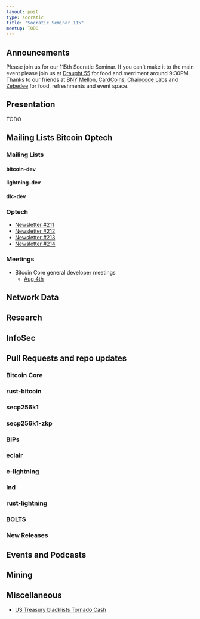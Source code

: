 ```yaml
---
layout: post
type: socratic
title: "Socratic Seminar 115"
meetup: TODO
---
```


## Announcements

Please join us for our 115th Socratic Seminar. If you can't make it to the main event please join us at [Draught 55](https://www.draught55.com/) for food and merriment around 9:30PM. Thanks to our friends at [BNY Mellon](https://www.bnymellon.com/), [CardCoins](https://cardcoins.co), [Chaincode Labs](https://chaincode.com) and [Zebedee](https://zebedee.io/) for food, refreshments and event space.

## Presentation

TODO

## Mailing Lists  Bitcoin Optech

### Mailing Lists

#### bitcoin-dev

#### lightning-dev

#### dlc-dev

### Optech

- [Newsletter #211](https://bitcoinops.org/en/newsletters/2022/08/03/)
- [Newsletter #212](https://bitcoinops.org/en/newsletters/2022/08/10/)
- [Newsletter #213](https://bitcoinops.org/en/newsletters/2022/08/17/)
- [Newsletter #214](https://bitcoinops.org/en/newsletters/2022/08/24/)

### Meetings

- Bitcoin Core general developer meetings
    - [Aug 4th](https://www.erisian.com.au/bitcoin-core-dev/log-2022-08-04.html#211)

## Network Data

## Research

## InfoSec

## Pull Requests and repo updates

### Bitcoin Core

### rust-bitcoin

### secp256k1

### secp256k1-zkp

### BIPs

### eclair

### c-lightning

### lnd

### rust-lightning

### BOLTS

### New Releases

## Events and Podcasts

## Mining

## Miscellaneous

- [US Treasury blacklists Tornado Cash](https://www.coindesk.com/policy/2022/08/08/crypto-mixing-service-tornado-cash-blacklisted-by-us-treasury/)
